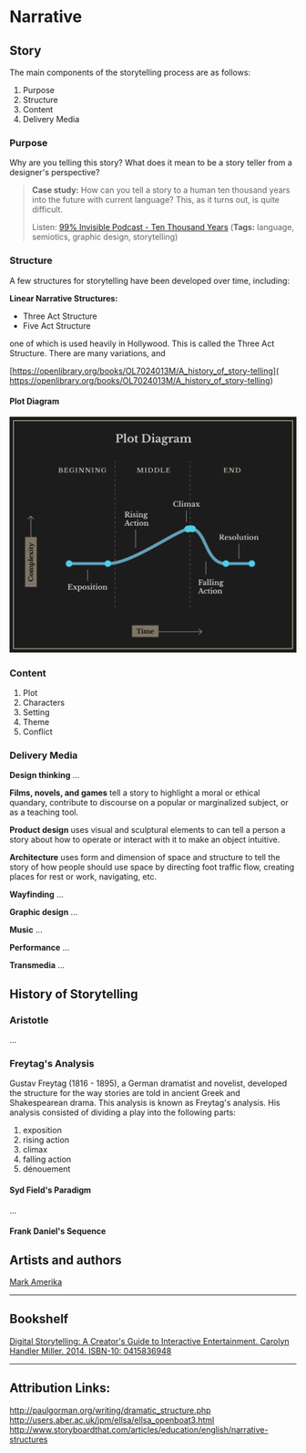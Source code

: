 # Narrative

## Story
The main components of the storytelling process are as follows:

1. Purpose
2. Structure
3. Content
4. Delivery Media

### Purpose
Why are you telling this story? What does it mean to be a story teller from a designer's perspective?


> **Case study:** How can you tell a story to a human ten thousand years into the future with current language? This, as it turns out, is quite difficult.
> 
> Listen: [99% Invisible Podcast - Ten Thousand Years](http://99percentinvisible.org/episode/ten-thousand-years/) 
> (**Tags:** language, semiotics, graphic design, storytelling)



### Structure
A few structures for storytelling have been developed over time, including:

**Linear Narrative Structures:**
- Three Act Structure
- Five Act Structure


one of which is used heavily in Hollywood. This is called the Three Act Structure. There are many variations, and 


[https://openlibrary.org/books/OL7024013M/A_history_of_story-telling]( https://openlibrary.org/books/OL7024013M/A_history_of_story-telling)



#### Plot Diagram

![](plot_diagram_reverse2.png)

### Content

1. Plot
2. Characters
3. Setting
4. Theme
5. Conflict

### Delivery Media

**Design thinking** ...

**Films, novels, and games** tell a story to highlight a moral or ethical quandary, contribute to discourse on a popular or marginalized subject, or as a teaching tool. 

**Product design** uses visual and sculptural elements to can tell a person a story about how to operate or interact with it to make an object intuitive.

**Architecture** uses form and dimension of space and structure to tell the story of how people should use space by directing foot traffic flow, creating places for rest or work, navigating, etc.

**Wayfinding** ...

**Graphic design** ...

**Music** ...

**Performance** ...

**Transmedia** ...

## History of Storytelling

### Aristotle
...

### Freytag's Analysis

Gustav Freytag (1816 - 1895), a German dramatist and novelist, developed the structure for the way stories are told in ancient Greek and Shakespearean drama. This analysis is known as Freytag's analysis. His analysis consisted of dividing a play into the following parts:

1. exposition
2. rising action
3. climax
4. falling action
5. dénouement

#### Syd Field's Paradigm
...

#### Frank Daniel's Sequence


## Artists and authors
[Mark Amerika](http://www.altx.com/amerika.online/)


---


## Bookshelf
[Digital Storytelling: A Creator's Guide to Interactive Entertainment. Carolyn Handler Miller. 2014. ISBN-10: 0415836948](http://www.amazon.com/Digital-Storytelling-creators-interactive-entertainment/dp/0415836948)


---


## Attribution Links:
http://paulgorman.org/writing/dramatic_structure.php
http://users.aber.ac.uk/jpm/ellsa/ellsa_openboat3.html
http://www.storyboardthat.com/articles/education/english/narrative-structures